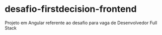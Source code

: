 # desafio-firstdecision-frontend
Projeto em Angular referente ao desafio para vaga de Desenvolvedor Full Stack
